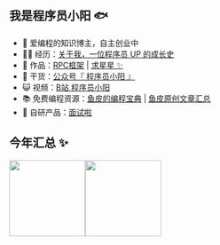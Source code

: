 ## 我是程序员小阳 🐟

- 🐧 爱编程的知识博主，自主创业中
- 👨‍💻 经历：<a href="https://yuyuanweb.feishu.cn/wiki/Abldw5WkjidySxkKxU2cQdAtnah" target="_blank">关于我，一位程序员 UP 的成长史</a>
- 🏡 作品：<a href="https://github.com/liyupi/yu-rpc" target="_blank">RPC框架</a> | <a href="https://github.com/liyupi/free-programming-resources" target="_blank">求星星 ✨</a>
- 🌱 干货：<a href="https://github.com/liyupi/liyupi/blob/main/wechat_mp.png" target="_blank">公众号『 程序员小阳 』</a>
- 😺 视频：<a href="https://space.bilibili.com/12890453" target="_blank">B站 程序员小阳</a>
- 📚 免费编程资源：<a href="https://github.com/liyupi/codefather" target="_blank">鱼皮的编程宝典</a> | <a href="https://yuyuanweb.feishu.cn/wiki/KSrdwPbuPiVjuvkPvd6cWLKgnCg" target="_blank">鱼皮原创文章汇总</a>
- 🤖 自研产品：<a target="_blank" href="https://laoyujianli.com">面试啦</a>


## 今年汇总 ✨

<img align="" height="137px" src="https://github-readme-stats.vercel.app/api?username=zhangxyl&hide_title=true&hide_border=true&show_icons=true&include_all_commits=true&line_height=21&bg_color=0,EC6C6C,FFD479,FFFC79,73FA79&theme=graywhite&locale=cn" /><img align="" height="137px" src="https://github-readme-stats.vercel.app/api/top-langs/?username=zhangxyl&hide_title=true&hide_border=true&layout=compact&bg_color=0,73FA79,73FDFF,D783FF&theme=graywhite&locale=cn" />
